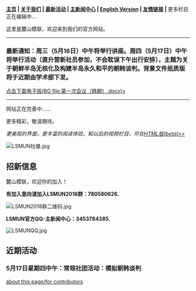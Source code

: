 **[主页](https://www.lsmun.club/) |
   [关于我们](https://www.lsmun.club/about) |
   [最新活动](https://www.lsmun.club/latest-activities) |
   [主新闻中心](https://www.lsmun.club/news) |
   [English Version](https://www.lsmun.club/en)  |
   [友情链接](https://www.lsmun.club/friendly-sites) |**
   更多栏目正在编辑中…

这里是麓山模联，欢迎来到我们的官方网站。

---

### 最新通知：周三（5月16日）中午将举行讲座。周四（5月17日）中午将举行活动（直升营新社员参加，不会耽误下午出行安排），主题为关于朝鲜半岛无核化及构建半岛永久和平的朝韩谈判。背景文件纸质版将于近期由学术部下发。

[点击下载电子版(BG file:第一次会议（韩朝）.docx)>](https://www.lsmun.club/latest-activities/20180517朝韩/第一次会议（韩朝）.docx)

---

网站正在完善中……

更多精彩，敬请期待。

*更美观的界面，更丰富的阅读体验，和以后的视频栏目，尽在[HTML版(beta)>>](https://www.lsmun.club/html)*

![LSMUN社徽.jpg](https://www.lsmun.club/about/LSMUN社徽.jpg)

## 招新信息

麓山模联，欢迎你的加入！

**有加入意向请加入LSMUN2018群：780580626.**

![LSMUN2018群二维码.jpg](https://www.lsmun.club/about/LSMUN2018QR.jpg)

**LSMUN官方QQ-主新闻中心：3453784385.**

![LSMUNQQ.jpg](https://www.lsmun.club/about/LSMUNQQ.jpg)

## 近期活动

### 5月17日星期四中午：常规社团活动：模拟朝韩谈判



[about this page/for contributors](https://www.lsmun.club/README.md)


